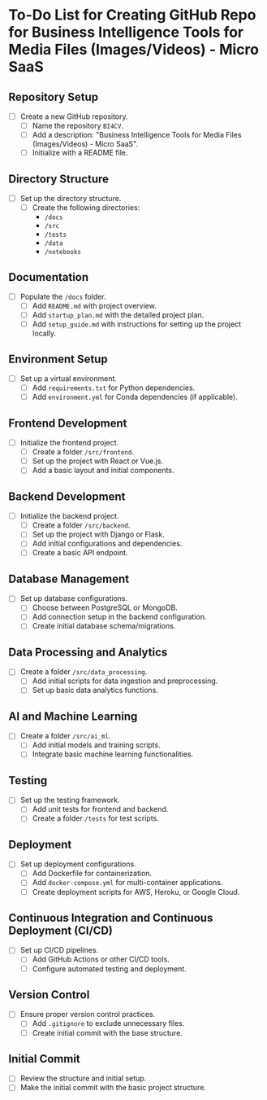 # To-Do List for Creating GitHub Repo for Business Intelligence Tools for Media Files (Images/Videos) - Micro SaaS

## Repository Setup
- [ ] Create a new GitHub repository.
  - [ ] Name the repository `BI4CV`.
  - [ ] Add a description: "Business Intelligence Tools for Media Files (Images/Videos) - Micro SaaS".
  - [ ] Initialize with a README file.

## Directory Structure
- [ ] Set up the directory structure.
  - [ ] Create the following directories:
    - `/docs`
    - `/src`
    - `/tests`
    - `/data`
    - `/notebooks`

## Documentation
- [ ] Populate the `/docs` folder.
  - [ ] Add `README.md` with project overview.
  - [ ] Add `startup_plan.md` with the detailed project plan.
  - [ ] Add `setup_guide.md` with instructions for setting up the project locally.

## Environment Setup
- [ ] Set up a virtual environment.
  - [ ] Add `requirements.txt` for Python dependencies.
  - [ ] Add `environment.yml` for Conda dependencies (if applicable).

## Frontend Development
- [ ] Initialize the frontend project.
  - [ ] Create a folder `/src/frontend`.
  - [ ] Set up the project with React or Vue.js.
  - [ ] Add a basic layout and initial components.

## Backend Development
- [ ] Initialize the backend project.
  - [ ] Create a folder `/src/backend`.
  - [ ] Set up the project with Django or Flask.
  - [ ] Add initial configurations and dependencies.
  - [ ] Create a basic API endpoint.

## Database Management
- [ ] Set up database configurations.
  - [ ] Choose between PostgreSQL or MongoDB.
  - [ ] Add connection setup in the backend configuration.
  - [ ] Create initial database schema/migrations.

## Data Processing and Analytics
- [ ] Create a folder `/src/data_processing`.
  - [ ] Add initial scripts for data ingestion and preprocessing.
  - [ ] Set up basic data analytics functions.

## AI and Machine Learning
- [ ] Create a folder `/src/ai_ml`.
  - [ ] Add initial models and training scripts.
  - [ ] Integrate basic machine learning functionalities.

## Testing
- [ ] Set up the testing framework.
  - [ ] Add unit tests for frontend and backend.
  - [ ] Create a folder `/tests` for test scripts.

## Deployment
- [ ] Set up deployment configurations.
  - [ ] Add Dockerfile for containerization.
  - [ ] Add `docker-compose.yml` for multi-container applications.
  - [ ] Create deployment scripts for AWS, Heroku, or Google Cloud.

## Continuous Integration and Continuous Deployment (CI/CD)
- [ ] Set up CI/CD pipelines.
  - [ ] Add GitHub Actions or other CI/CD tools.
  - [ ] Configure automated testing and deployment.

## Version Control
- [ ] Ensure proper version control practices.
  - [ ] Add `.gitignore` to exclude unnecessary files.
  - [ ] Create initial commit with the base structure.

## Initial Commit
- [ ] Review the structure and initial setup.
- [ ] Make the initial commit with the basic project structure.
